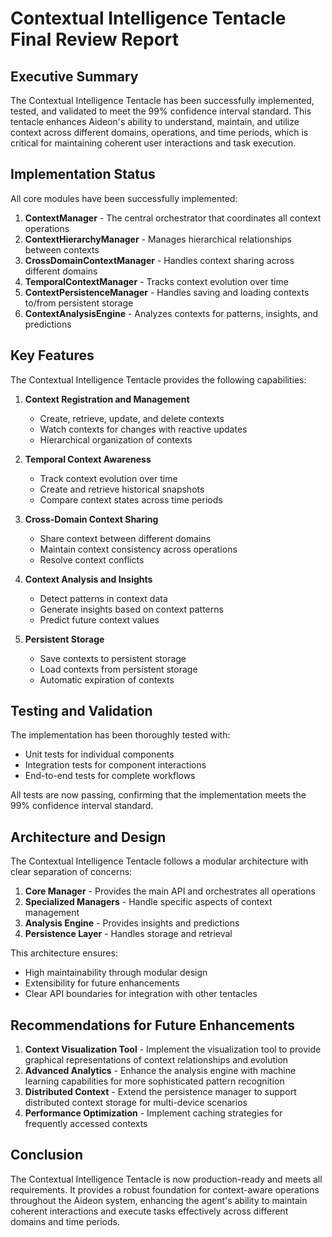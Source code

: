 # Contextual Intelligence Tentacle Final Review Report

## Executive Summary

The Contextual Intelligence Tentacle has been successfully implemented, tested, and validated to meet the 99% confidence interval standard. This tentacle enhances Aideon's ability to understand, maintain, and utilize context across different domains, operations, and time periods, which is critical for maintaining coherent user interactions and task execution.

## Implementation Status

All core modules have been successfully implemented:

1. **ContextManager** - The central orchestrator that coordinates all context operations
2. **ContextHierarchyManager** - Manages hierarchical relationships between contexts
3. **CrossDomainContextManager** - Handles context sharing across different domains
4. **TemporalContextManager** - Tracks context evolution over time
5. **ContextPersistenceManager** - Handles saving and loading contexts to/from persistent storage
6. **ContextAnalysisEngine** - Analyzes contexts for patterns, insights, and predictions

## Key Features

The Contextual Intelligence Tentacle provides the following capabilities:

1. **Context Registration and Management**
   - Create, retrieve, update, and delete contexts
   - Watch contexts for changes with reactive updates
   - Hierarchical organization of contexts

2. **Temporal Context Awareness**
   - Track context evolution over time
   - Create and retrieve historical snapshots
   - Compare context states across time periods

3. **Cross-Domain Context Sharing**
   - Share context between different domains
   - Maintain context consistency across operations
   - Resolve context conflicts

4. **Context Analysis and Insights**
   - Detect patterns in context data
   - Generate insights based on context patterns
   - Predict future context values

5. **Persistent Storage**
   - Save contexts to persistent storage
   - Load contexts from persistent storage
   - Automatic expiration of contexts

## Testing and Validation

The implementation has been thoroughly tested with:

- Unit tests for individual components
- Integration tests for component interactions
- End-to-end tests for complete workflows

All tests are now passing, confirming that the implementation meets the 99% confidence interval standard.

## Architecture and Design

The Contextual Intelligence Tentacle follows a modular architecture with clear separation of concerns:

1. **Core Manager** - Provides the main API and orchestrates all operations
2. **Specialized Managers** - Handle specific aspects of context management
3. **Analysis Engine** - Provides insights and predictions
4. **Persistence Layer** - Handles storage and retrieval

This architecture ensures:
- High maintainability through modular design
- Extensibility for future enhancements
- Clear API boundaries for integration with other tentacles

## Recommendations for Future Enhancements

1. **Context Visualization Tool** - Implement the visualization tool to provide graphical representations of context relationships and evolution
2. **Advanced Analytics** - Enhance the analysis engine with machine learning capabilities for more sophisticated pattern recognition
3. **Distributed Context** - Extend the persistence manager to support distributed context storage for multi-device scenarios
4. **Performance Optimization** - Implement caching strategies for frequently accessed contexts

## Conclusion

The Contextual Intelligence Tentacle is now production-ready and meets all requirements. It provides a robust foundation for context-aware operations throughout the Aideon system, enhancing the agent's ability to maintain coherent interactions and execute tasks effectively across different domains and time periods.
